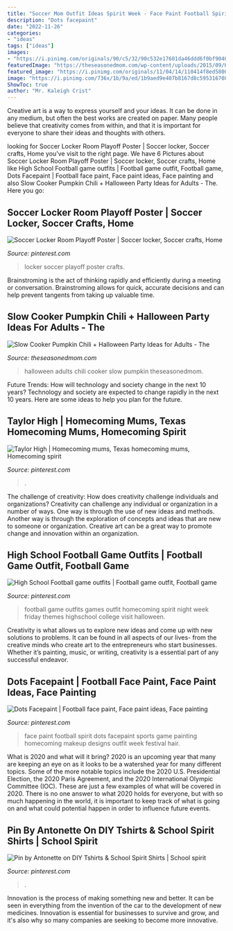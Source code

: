 ```yaml
---
title: "Soccer Mom Outfit Ideas Spirit Week - Face Paint Football Spirit Dots Facepaint Sports Game Painting Homecoming Makeup Designs Outfit Week Festival Hair"
description: "Dots facepaint"
date: "2022-11-26"
categories:
- "ideas"
tags: ["ideas"]
images:
- "https://i.pinimg.com/originals/90/c5/32/90c532e17601da46ddd6f0bf90408d3d.jpg"
featuredImage: "https://theseasonedmom.com/wp-content/uploads/2015/09/Halloween-Party-Ideas-for-Adults.jpg"
featured_image: "https://i.pinimg.com/originals/11/04/14/110414f8ed5800273277dc72ada8b933.png"
image: "https://i.pinimg.com/736x/1b/9a/ed/1b9aed9e407b8167d8c59531670863d2--football-face-paint-facepaint-ideas.jpg"
ShowToc: true
author: "Mr. Kaleigh Crist"
---
```



Creative art is a way to express yourself and your ideas. It can be done in any medium, but often the best works are created on paper. Many people believe that creativity comes from within, and that it is important for everyone to share their ideas and thoughts with others.

	

		
looking for Soccer Locker Room Playoff Poster | Soccer locker, Soccer crafts, Home you've visit to the right page. We have 6 Pictures about Soccer Locker Room Playoff Poster | Soccer locker, Soccer crafts, Home like High School Football game outfits | Football game outfit, Football game, Dots Facepaint | Football face paint, Face paint ideas, Face painting and also Slow Cooker Pumpkin Chili + Halloween Party Ideas for Adults - The. Here you go:
		
    
## Soccer Locker Room Playoff Poster | Soccer Locker, Soccer Crafts, Home

<img loading=lazy src="https://i.pinimg.com/originals/81/b5/7f/81b57fc03c0df35af506ef8801674a1f.jpg" onerror="this.onerror=null;this.src='https://tse4.mm.bing.net/th?id=OIP.WemFxujyLJMyQdLZPiCKVQHaJ4&amp;pid=15.1';" alt="Soccer Locker Room Playoff Poster | Soccer locker, Soccer crafts, Home">

_Source: pinterest.com_

>locker soccer playoff poster crafts. 

	

Brainstroming is the act of thinking rapidly and efficiently during a meeting or conversation. Brainstroming allows for quick, accurate decisions and can help prevent tangents from taking up valuable time.

    
## Slow Cooker Pumpkin Chili + Halloween Party Ideas For Adults - The

<img loading=lazy src="https://theseasonedmom.com/wp-content/uploads/2015/09/Halloween-Party-Ideas-for-Adults.jpg" onerror="this.onerror=null;this.src='https://tse2.mm.bing.net/th?id=OIP.Kj97VanED-0A6NuslV0xLQHado&amp;pid=15.1';" alt="Slow Cooker Pumpkin Chili + Halloween Party Ideas for Adults - The">

_Source: theseasonedmom.com_

>halloween adults chili cooker slow pumpkin theseasonedmom. 

	

Future Trends: How will technology and society change in the next 10 years?
Technology and society are expected to change rapidly in the next 10 years. Here are some ideas to help you plan for the future.

    
## Taylor High | Homecoming Mums, Texas Homecoming Mums, Homecoming Spirit

<img loading=lazy src="https://i.pinimg.com/originals/90/c5/32/90c532e17601da46ddd6f0bf90408d3d.jpg" onerror="this.onerror=null;this.src='https://tse3.mm.bing.net/th?id=OIP.pN4yZw0zqp8ihEMALw2WjAHaJ4&amp;pid=15.1';" alt="Taylor High | Homecoming mums, Texas homecoming mums, Homecoming spirit">

_Source: pinterest.com_

>. 

	

The challenge of creativity: How does creativity challenge individuals and organizations?
Creativity can challenge any individual or organization in a number of ways. One way is through the use of new ideas and methods. Another way is through the exploration of concepts and ideas that are new to someone or organization. Creative art can be a great way to promote change and innovation within an organization.

    
## High School Football Game Outfits | Football Game Outfit, Football Game

<img loading=lazy src="https://i.pinimg.com/736x/c4/0b/1b/c40b1bbd378865453d8360c3fbc74dea--football-game-outfits-football-game-outfit-highschool.jpg" onerror="this.onerror=null;this.src='https://tse1.mm.bing.net/th?id=OIP.iu3tccFC5fgrsJTS537UPQHaJ3&amp;pid=15.1';" alt="High School Football game outfits | Football game outfit, Football game">

_Source: pinterest.com_

>football game outfits games outfit homecoming spirit night week friday themes highschool college visit halloween. 

	

Creativity is what allows us to explore new ideas and come up with new solutions to problems. It can be found in all aspects of our lives- from the creative minds who create art to the entrepreneurs who start businesses. Whether it’s painting, music, or writing, creativity is a essential part of any successful endeavor.

    
## Dots Facepaint | Football Face Paint, Face Paint Ideas, Face Painting

<img loading=lazy src="https://i.pinimg.com/736x/1b/9a/ed/1b9aed9e407b8167d8c59531670863d2--football-face-paint-facepaint-ideas.jpg" onerror="this.onerror=null;this.src='https://tse4.mm.bing.net/th?id=OIP.4PUErNXBHT_tQR-JqstilAHaNJ&amp;pid=15.1';" alt="Dots Facepaint | Football face paint, Face paint ideas, Face painting">

_Source: pinterest.com_

>face paint football spirit dots facepaint sports game painting homecoming makeup designs outfit week festival hair. 

	

What is 2020 and what will it bring?
2020 is an upcoming year that many are keeping an eye on as it looks to be a watershed year for many different topics. Some of the more notable topics include the 2020 U.S. Presidential Election, the 2020 Paris Agreement, and the 2020 International Olympic Committee (IOC). These are just a few examples of what will be covered in 2020. There is no one answer to what 2020 holds for everyone, but with so much happening in the world, it is important to keep track of what is going on and what could potential happen in order to influence future events.

    
## Pin By Antonette On DIY Tshirts &amp; School Spirit Shirts | School Spirit

<img loading=lazy src="https://i.pinimg.com/originals/11/04/14/110414f8ed5800273277dc72ada8b933.png" onerror="this.onerror=null;this.src='https://tse4.mm.bing.net/th?id=OIP.UG4RO0EXUvhw4QedAzi5TgHaNL&amp;pid=15.1';" alt="Pin by Antonette on DIY Tshirts &amp; School Spirit Shirts | School spirit">

_Source: pinterest.com_

>. 

	

Innovation is the process of making something new and better. It can be seen in everything from the invention of the car to the development of new medicines. Innovation is essential for businesses to survive and grow, and it's also why so many companies are seeking to become more innovative.

